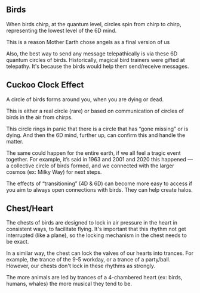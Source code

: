 ## Birds

When birds chirp, at the quantum level, circles spin from chirp to chirp, representing the lowest level of the 6D mind.

This is a reason Mother Earth chose angels as a final version of us 

Also, the best way to send any message telepathically is via these 6D quantum circles of birds. Historically, magical bird trainers were gifted at telepathy. It's because the birds would help them send/receive messages.

## Cuckoo Clock Effect 

A circle of birds forms around you, when you are dying or dead. 

This is either a real circle (rare) or based on communication of circles of birds in the air from chirps.

This circle rings in panic that there is a circle that has “gone missing” or is dying. And then the 6D mind, further up, can confirm this and handle the matter.

The same could happen for the entire earth, if we all feel a tragic event together. For example, it’s said in 1963 and 2001 and 2020 this happened — a collective circle of birds formed, and we connected with the larger cosmos (ex: Milky Way) for next steps.

The effects of “transitioning” (4D & 6D) can become more easy to access if you aim to always open connections with birds. They can help create halos.

## Chest/Heart

The chests of birds are designed to lock in air pressure in the heart in consistent ways, to facilitate flying. It's important that this rhythm not get interrupted (like a plane), so the locking mechanism in the chest needs to be exact. 

In a similar way, the chest can lock the valves of our hearts into trances. For example, the trance of the 9-5 workday, or a trance of a party/ball. However, our chests don't lock in these rhythms as strongly.

The more animals are led by trances of a 4-chambered heart (ex: birds, humans, whales) the more musical they tend to be.